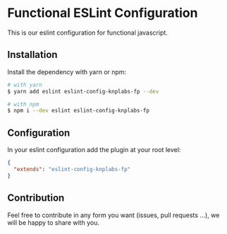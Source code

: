 Functional ESLint Configuration
===============================

This is our eslint configuration for functional javascript.


## Installation

Install the dependency with yarn or npm:

```sh
# with yarn
$ yarn add eslint eslint-config-knplabs-fp --dev

# with npm
$ npm i --dev eslint eslint-config-knplabs-fp
```

## Configuration

In your eslint configuration add the plugin at your root level:

```json
{
  "extends": "eslint-config-knplabs-fp"
}
```

## Contribution

Feel free to contribute in any form you want (issues, pull requests ...), we
will be happy to share with you.
